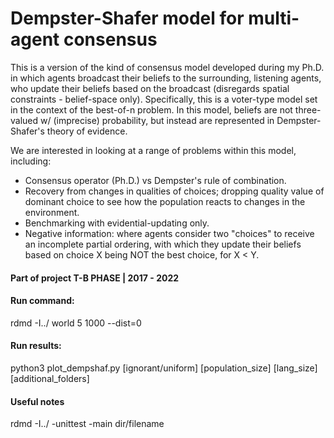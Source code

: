# Dempster-Shafer model for multi-agent consensus

This is a version of the kind of consensus model developed during my Ph.D. in which agents broadcast their beliefs to the surrounding, listening agents, who update their beliefs based on the broadcast (disregards spatial constraints - belief-space only). Specifically, this is a voter-type model set in the context of the best-of-n problem. In this model, beliefs are not three-valued w/ (imprecise) probability, but instead are represented in Dempster-Shafer's theory of evidence.

We are interested in looking at a range of problems within this model, including:

- Consensus operator (Ph.D.) vs Dempster's rule of combination.
- Recovery from changes in qualities of choices; dropping quality value of dominant choice to see how the population reacts to changes in the environment.
- Benchmarking with evidential-updating only.
- Negative information: where agents consider two "choices" to receive an incomplete partial ordering, with which they update their beliefs based on choice X being NOT the best choice, for X < Y.

#### Part of project T-B PHASE | 2017 - 2022

#### Run command:

rdmd -I../ world 5 1000 --dist=0

#### Run results:

python3 plot_dempshaf.py [ignorant/uniform] [population_size] [lang_size] [additional_folders]

#### Useful notes

rdmd -I../ -unittest -main dir/filename
